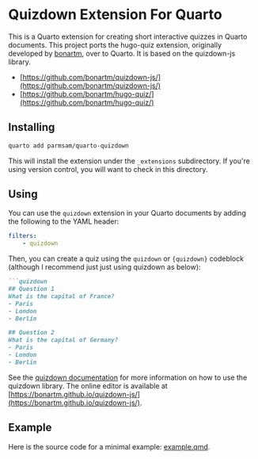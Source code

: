 # Quizdown Extension For Quarto

This is a Quarto extension for creating short interactive quizzes in Quarto documents. This project ports the hugo-quiz extension, originally developed by [bonartm](https://github.com/bonartm), over to Quarto. It is based on the quizdown-js library.

- [https://github.com/bonartm/quizdown-js/](https://github.com/bonartm/quizdown-js/)
- [https://github.com/bonartm/hugo-quiz/](https://github.com/bonartm/hugo-quiz/)

## Installing


```bash
quarto add parmsam/quarto-quizdown
```

This will install the extension under the `_extensions` subdirectory.
If you're using version control, you will want to check in this directory.

## Using

You can use the `quizdown` extension in your Quarto documents by adding the following to the YAML header:

```yaml
filters: 
    - quizdown
```

Then, you can create a quiz using the `quizdown` or  `{quizdown}` codeblock (although I recommend just just using quizdown as below):

```markdown
```quizdown
## Question 1
What is the capital of France?
- Paris
- London
- Berlin

## Question 2
What is the capital of Germany?
- Paris
- London
- Berlin
```

See the [quizdown documentation](https://github.com/bonartm/quizdown-js) for more information on how to use the quizdown library. The online editor is available at [https://bonartm.github.io/quizdown-js/](https://bonartm.github.io/quizdown-js/).

## Example

Here is the source code for a minimal example: [example.qmd](example.qmd).

